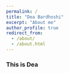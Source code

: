```yaml
---
permalink: /
title: "Dea Bardhoshi"
excerpt: "About me"
author_profile: true
redirect_from: 
  - /about/
  - /about.html
---
```


### This is Dea

